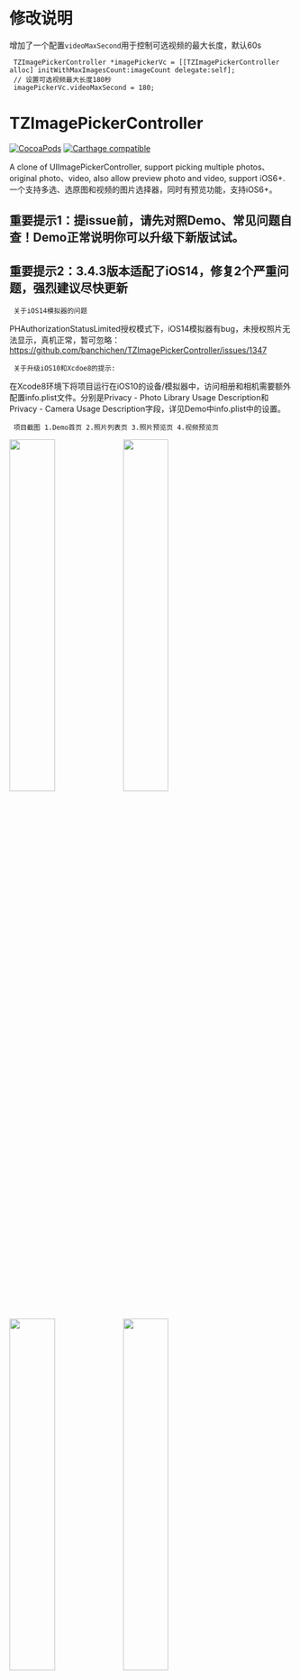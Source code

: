# 修改说明
增加了一个配置`videoMaxSecond`用于控制可选视频的最大长度，默认60s
```
 TZImagePickerController *imagePickerVc = [[TZImagePickerController alloc] initWithMaxImagesCount:imageCount delegate:self];
 // 设置可选视频最大长度180秒
 imagePickerVc.videoMaxSecond = 180;
```

# TZImagePickerController
[![CocoaPods](https://img.shields.io/cocoapods/v/TZImagePickerController.svg?style=flat)](https://github.com/banchichen/TZImagePickerController)
[![Carthage compatible](https://img.shields.io/badge/Carthage-compatible-4BC51D.svg?style=flat)](https://github.com/Carthage/Carthage)


 A clone of UIImagePickerController, support picking multiple photos、original photo、video, also allow preview photo and video, support iOS6+.   
 一个支持多选、选原图和视频的图片选择器，同时有预览功能，支持iOS6+。
 
## 重要提示1：提issue前，请先对照Demo、常见问题自查！Demo正常说明你可以升级下新版试试。          
 
## 重要提示2：3.4.3版本适配了iOS14，修复2个严重问题，强烈建议尽快更新  
     关于iOS14模拟器的问题
 PHAuthorizationStatusLimited授权模式下，iOS14模拟器有bug，未授权照片无法显示，真机正常，暂可忽略：https://github.com/banchichen/TZImagePickerController/issues/1347 
 
     关于升级iOS10和Xcdoe8的提示:    
 在Xcode8环境下将项目运行在iOS10的设备/模拟器中，访问相册和相机需要额外配置info.plist文件。分别是Privacy - Photo Library Usage Description和Privacy - Camera Usage Description字段，详见Demo中info.plist中的设置。
    
     项目截图 1.Demo首页 2.照片列表页 3.照片预览页 4.视频预览页
<img src="https://github.com/banchichen/TZImagePickerController/blob/master/TZImagePickerController/ScreenShots/DemoPage.png" width="40%" height="40%"><img src="https://github.com/banchichen/TZImagePickerController/blob/master/TZImagePickerController/ScreenShots/photoPickerVc.PNG" width="40%" height="40%">
<img src="https://github.com/banchichen/TZImagePickerController/blob/master/TZImagePickerController/ScreenShots/photoPreviewVc.PNG" width="40%" height="40%"><img src="https://github.com/banchichen/TZImagePickerController/blob/master/TZImagePickerController/ScreenShots/videoPlayerVc.PNG" width="40%" height="40%">

## 一. Installation 安装

#### CocoaPods
> pod 'TZImagePickerController'   #iOS8 and later        
> pod 'TZImagePickerController', '2.2.6'   #iOS6、iOS7        

#### Carthage
> github "banchichen/TZImagePickerController"

#### 手动安装
> 将TZImagePickerController文件夹拽入项目中，导入头文件：#import "TZImagePickerController.h"

## 二. Example 例子

    TZImagePickerController *imagePickerVc = [[TZImagePickerController alloc] initWithMaxImagesCount:9 delegate:self];
    
    // You can get the photos by block, the same as by delegate.
    // 你可以通过block或者代理，来得到用户选择的照片.
    [imagePickerVc setDidFinishPickingPhotosHandle:^(NSArray<UIImage *> *photos, NSArray *assets, BOOL isSelectOriginalPhoto) {
    
    }];
    [self presentViewController:imagePickerVc animated:YES completion:nil];
  
## 三. Requirements 要求
   iOS 6 or later. Requires ARC  
   iOS6及以上系统可使用. ARC环境.
   
   When system version is iOS6 or iOS7,  Using AssetsLibrary.  
   When system version is iOS8 or later, Using PhotoKit.  
   如果运行在iOS6或7系统上，用的是AssetsLibrary库获取照片资源。  
   如果运行在iOS8及以上系统上，用的是PhotoKit库获取照片资源。
   
   TZImagePickerController uses Camera、Location、Microphone、Photo Library，you need add these properties to info.plist like Demo：       
   TZImagePickerController使用了相机、定位、麦克风、相册，请参考Demo添加下列属性到info.plist文件：        
   	`Privacy - Camera Usage Description`     
        `Privacy - Location Usage Description`
	`Privacy - Location When In Use Usage Description`    
 	`Privacy - Microphone Usage Description`   
 	`Privacy - Photo Library Usage Description`   
   
## 四. More 更多 

  If you find a bug, please create a issue.  
  More information please view code.  
  如果你发现了bug，请提一个issue。 
  更多信息详见代码，也可查看我的博客: [我的博客](http://www.jianshu.com/p/1975411a31bb "半尺尘 - 简书")
  
      关于issue: 
  请尽可能详细地描述**系统版本**、**手机型号**、**库的版本**、**崩溃日志**和**复现步骤**，**请先更新到最新版再测试一下**，如果新版还存在再提~如果已有开启的类似issue，请直接在该issue下评论说出你的问题
  
## 五. FAQ 常见问题    

**Q：pod search TZImagePickerController 搜索出来的不是最新版本**       
A：需要在终端执行cd转换文件路径命令退回到Desktop，然后执行pod setup命令更新本地spec缓存（可能需要几分钟）,然后再搜索就可以了       
     
**Q：拍照后照片保存失败**         
A：请参考issue481：https://github.com/banchichen/TZImagePickerController/issues/481 的信息排查，若还有问题请直接在issue内评论   
 
**Q：photos数组图片不是原图，如何获取原图？**        
A：请参考issue457的解释：https://github.com/banchichen/TZImagePickerController/issues/457    

**Q：系统语言是中文/英文，界面上却有部分相册名字、返回按钮显示成了英文/中文？**        
A：请参考 https://github.com/banchichen/TZImagePickerController/issues/443 和 https://github.com/banchichen/TZImagePickerController/issues/929          
 
**Q：预览界面能否支持传入NSURL、UIImage对象？**        
A：3.0.1版本已支持，需新接一个库：[TZImagePreviewController](https://github.com/banchichen/TZImagePreviewController)，请参考里面的Demo使用。       

**Q：设置可选视频的最大/最小时长？照片的最小/最大尺寸？不符合要求的不显示**       
A：可以的，参照Demo的isAssetCanSelect方法实现。我会返回asset出来，显示与否你来决定，注意这个是一个同步方法，对于需要根据asset去异步获取的信息如视频的大小、视频是否存在iCloud里来过滤的，无法做到。如果真要这样做，相册打开速度会变慢，你需要改我源码。

**Q：预览页面出现了导航栏？**        
A：https://github.com/banchichen/TZImagePickerController/issues/652         
   
**Q：可否增加微信编辑图片的功能？**           
A：考虑下，优先级低  

**Q：是否有QQ/微信群？**            
A：有QQ群：778723997        

**Q：想提交一个Pull Request？**           
A：请先加下面钉钉群说下方案，和我确认下，避免同时改动同一处内容。**一个PR请只修复1个问题，变动内容越少越好**。     
<img src="https://gw.alicdn.com/tfs/TB1xvz7jIVl614jSZKPXXaGjpXa-970-1280.jpg" width="30%" height="30%">

**Q：demo在真机上跑不起来？**             
A：1、team选你自己的；2、bundleId也改成你自己的或改成一个不会和别人重复的。可参考[简书的这篇博客](https://www.jianshu.com/p/cbe59138fca6)             

**Q：设置导航栏颜色无效？导航栏颜色总是白色？**            
A：是否有集成WRNavigationBar？如有，参考其readme调一下它的wr_setBlackList，把TZImagePickerController相关的控制器放到黑名单里，使得不受WRNavigationBar的影响。如果没有集成，可在issues列表里搜一下看看类似的issue参考下，如实在没头绪，可加群提供个能复现该问题的demo，0~2天给你解决。最近发现WRNavigationBar的黑名单会有不生效的情况，临时解决方案大家可参考：[https://github.com/wangrui460/WRNavigationBar/issues/145](https://github.com/wangrui460/WRNavigationBar/issues/145)                          

**Q：导航栏没了？**            
A：是否有集成GKNavigationBarViewController？需要升级到2.0.4及以上版本，详见issue：[https://github.com/QuintGao/GKNavigationBarViewController/issues/7](https://github.com/QuintGao/GKNavigationBarViewController/issues/7)。       

**Q：有的视频导出失败？**            
A：升级到2.2.6及以上版本试试，发现是修正视频转向导致的，2.2.6开始默认不再主动修正。如需打开，可设置needFixComposition为YES，但有几率导致安卓拍的视频导出失败。此外也可参考这个issue：https://github.com/banchichen/TZImagePickerController/issues/1073       

**Q：视频导出慢？**            
A：视频导出分两步，第一步是通过PHAsset获取AVURLAsset，如是iCloud视频则涉及到网络请求，耗时容易不可控，第二步是通过AVURLAsset把视频保存到沙盒，耗时不算多。但第一步耗时不可控，你可以拷贝我源码出来拿到第一步的进度给用户一个进度提示...     

**Q：有的图片info里没有PHImageFileURLKey？**            
A：不要去拿PHImageFileURLKey，没用的，只有通过Photos框架才能访问相册照片，光拿一个路径没用。        
如果需要通过路径上传照片，请先把UIImage保存到沙盒，**用沙盒路径**。           
如果你上传照片需要一个名字参数，请参考Demo**直接用照片名字**。          

## 六. Release Notes 最近更新     

3.4.3 支持Dark Mode      
**3.4.2 适配iOS14，若干问题修复**                  
3.3.2 适配iOS13，若干问题修复                 
3.2.1 新增裁剪用scaleAspectFillCrop属性，设置为YES后，照片尺寸小于裁剪框时会自动放大撑满                
3.2.0 加入用NSOperationQueue控制获取原图并发数降低内存的示例          
3.1.8 批量获取图片时加入队列控制，尝试优化大批量选择图片时CPU和内存占用过高的问题（仍然危险，maxImagesCount谨慎设置过大...）             
3.1.5 相册内无照片时给出提示，修复快速滑动时内存一直增加的问题           
3.1.3 适配阿拉伯等语言下从右往左布局的特性         
3.0.8 新增gifImagePlayBlock允许使用FLAnimatedImage等替换内部的GIF播放方案         
3.0.7 适配iPhoneXR、XS、XS Max           
3.0.6 优化保存照片、视频的方法        
3.0.1 新增对[TZImagePreviewController](https://github.com/banchichen/TZImagePreviewController)库的支持，允许预览UIImage、NSURL、PHAsset对象       
**3.0.0 去除iOS6和7的适配代码，更轻量，最低支持iOS8**      
2.2.6 新增needFixComposition属性，默认为NO，不再主动修正视频转向，防止部分安卓拍的视频导出失败（**最后一个支持iOS6和7的版本**）          
2.1.5 修复开启showSelectedIndex后照片列表页iCloud图片进度条紊乱的bug              
2.1.4 新增多个页面和组件的样式自定义block，允许自定义绝大多数UI样式              
2.1.2 新增showPhotoCannotSelectLayer属性，当已选照片张数达到最大可选张数时，可像微信一样让其它照片显示一个提示不可选的浮层            
2.1.1 新增是否显示图片选中序号的属性，优化一些细节                 
2.1.0.3 新增拍摄视频功能，优化一些细节           
2.0.0.6 优化自定义languageBundle的支持，加入使用示例       
2.0.0.5 优化性能，提高选择器打开速度，新增越南语支持    
2.0.0.2 新增繁体语言，可设置首选语言，国际化支持更强大；优化一些细节     
1.9.8  支持Carthage，优化一些细节    
1.9.6  优化视频预览和gif预览页toolbar在iPhoneX上的样式      
...   
1.8.4  加入横竖屏适配；支持视频/gif多选；支持视频和照片一起选    
1.8.1  新增2个代理方法，支持由上层来决定相册/照片的显示与否     
...   
1.7.7  支持GIF图片的播放和选择    
1.7.6  支持对共享相册和同步相册的显示     
1.7.5  允许不进入预览页面直接选择照片     
1.7.4  支持单选模式下裁剪照片，支持任意矩形和圆形裁剪框    
1.7.3  优化iCloud照片的显示与选择    
...   
1.5.0  可把拍照按钮放在外面；可自定义照片排序方式；Demo页的UI大改版，新增若干开关；   
...      
1.4.5  性能大幅提升（性能测试截图请去博客查看）；可在照片列表页拍照；Demo大幅优化；   
...        
